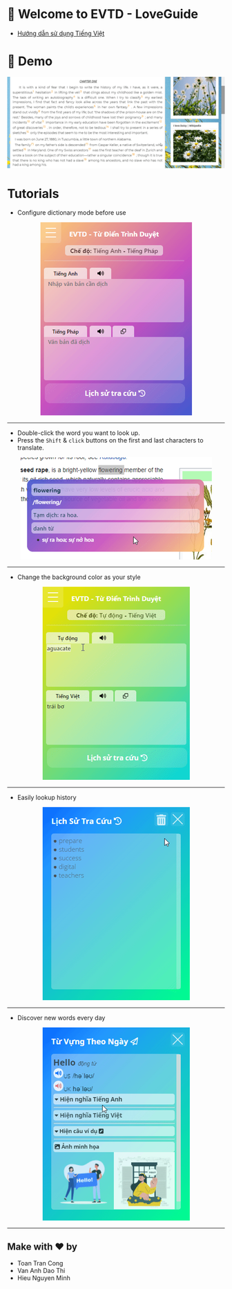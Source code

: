 # 👋 Welcome to EVTD - LoveGuide
* [Hướng dẫn sử dụng Tiếng Việt](./Help.md)
# 🚀 Demo
![demo_en](./demo.gif)

# Tutorials
* Configure dictionary mode before use
<p align="center">
  <img  src="./feature2.gif">
</p>

---
* Double-click the word you want to look up.
* Press the ```Shift``` & ```click``` buttons on the first and last characters to translate.

<p align="center">
  <img src="./feature1.gif">
</p>

---
* Change the background color as your style
<p align="center">
  <img src="./color.gif">
</p>

---
* Easily lookup history
<p align="center">
  <img src="./history.gif">
</p>

---
* Discover new words every day
<p align="center">
  <img src="./daily.gif">
</p>

---
## Make with ❤ by
* Toan Tran Cong
* Van Anh Dao Thi 
* Hieu Nguyen Minh
